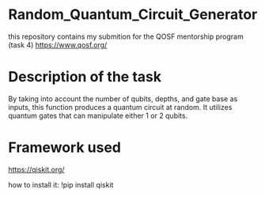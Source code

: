 # Random_Quantum_Circuit_Generator
this repository contains my submition for the QOSF mentorship program (task 4)
https://www.qosf.org/

# Description of the task
By taking into account the number of qubits, depths, and gate base as inputs, this function produces a quantum circuit at random. It utilizes quantum gates that can manipulate either 1 or 2 qubits.

# Framework used
https://qiskit.org/

how to install it:
!pip install qiskit
